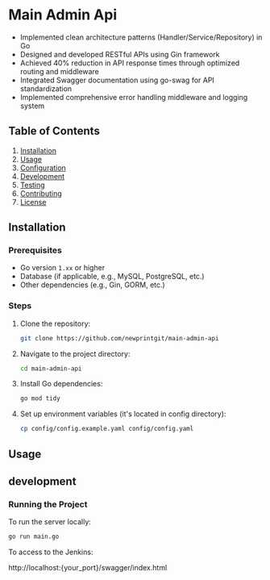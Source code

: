 # Main Admin Api

- Implemented clean architecture patterns (Handler/Service/Repository) in Go
- Designed and developed RESTful APIs using Gin framework
- Achieved 40% reduction in API response times through optimized routing and middleware
- Integrated Swagger documentation using go-swag for API standardization
- Implemented comprehensive error handling middleware and logging system


## Table of Contents
1. [Installation](#installation)
2. [Usage](#usage)
3. [Configuration](#configuration)
4. [Development](#development)
5. [Testing](#testing)
6. [Contributing](#contributing)
7. [License](#license)

## Installation

### Prerequisites
- Go version `1.xx` or higher
- Database (if applicable, e.g., MySQL, PostgreSQL, etc.)
- Other dependencies (e.g., Gin, GORM, etc.)

### Steps
1. Clone the repository:
    ```bash
    git clone https://github.com/newprintgit/main-admin-api
    ```
2. Navigate to the project directory:
    ```bash
    cd main-admin-api
    ```
3. Install Go dependencies:
    ```bash
    go mod tidy
    ```
4. Set up environment variables (it's located in config directory):
    ```bash
    cp config/config.example.yaml config/config.yaml
    ```

## Usage

## development

### Running the Project
To run the server locally:
```bash
go run main.go
```

To access to the Jenkins:

http://localhost:{your_port}/swagger/index.html
